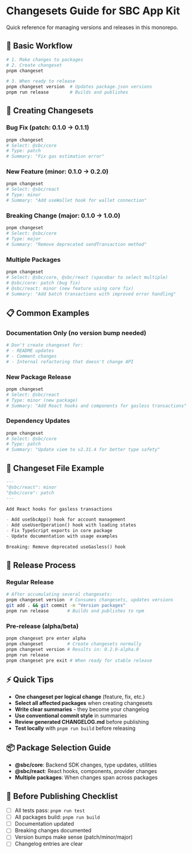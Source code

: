 # Changesets Guide for SBC App Kit

Quick reference for managing versions and releases in this monorepo.

## 🚀 Basic Workflow

```bash
# 1. Make changes to packages
# 2. Create changeset
pnpm changeset

# 3. When ready to release
pnpm changeset version  # Updates package.json versions
pnpm run release        # Builds and publishes
```

## 📝 Creating Changesets

### Bug Fix (patch: 0.1.0 → 0.1.1)

```bash
pnpm changeset
# Select: @sbc/core
# Type: patch
# Summary: "Fix gas estimation error"
```

### New Feature (minor: 0.1.0 → 0.2.0)

```bash
pnpm changeset  
# Select: @sbc/react
# Type: minor
# Summary: "Add useWallet hook for wallet connection"
```

### Breaking Change (major: 0.1.0 → 1.0.0)

```bash
pnpm changeset
# Select: @sbc/core
# Type: major  
# Summary: "Remove deprecated sendTransaction method"
```

### Multiple Packages

```bash
pnpm changeset
# Select: @sbc/core, @sbc/react (spacebar to select multiple)
# @sbc/core: patch (bug fix)
# @sbc/react: minor (new feature using core fix)
# Summary: "Add batch transactions with improved error handling"
```

## 📋 Common Examples

### Documentation Only (no version bump needed)

```bash
# Don't create changeset for:
# - README updates
# - Comment changes  
# - Internal refactoring that doesn't change API
```

### New Package Release

```bash
pnpm changeset
# Select: @sbc/react
# Type: minor (new package)
# Summary: "Add React hooks and components for gasless transactions"
```

### Dependency Updates

```bash
pnpm changeset
# Select: @sbc/core
# Type: patch
# Summary: "Update viem to v2.31.4 for better type safety"
```

## 🎯 Changeset File Example

```markdown
---
"@sbc/react": minor
"@sbc/core": patch
---

Add React hooks for gasless transactions

- Add useSbcApp() hook for account management
- Add useUserOperation() hook with loading states  
- Fix TypeScript exports in core package
- Update documentation with usage examples

Breaking: Remove deprecated useGasless() hook
```

## 🔄 Release Process

### Regular Release

```bash
# After accumulating several changesets:
pnpm changeset version  # Consumes changesets, updates versions
git add . && git commit -m "Version packages"
pnpm run release       # Builds and publishes to npm
```

### Pre-release (alpha/beta)

```bash
pnpm changeset pre enter alpha
pnpm changeset         # Create changesets normally
pnpm changeset version # Results in: 0.2.0-alpha.0
pnpm run release
pnpm changeset pre exit # When ready for stable release
```

## ⚡ Quick Tips

- **One changeset per logical change** (feature, fix, etc.)
- **Select all affected packages** when creating changesets
- **Write clear summaries** - they become your changelog
- **Use conventional commit style** in summaries
- **Review generated CHANGELOG.md** before publishing
- **Test locally** with `pnpm run build` before releasing

## 📦 Package Selection Guide

- **@sbc/core**: Backend SDK changes, type updates, utilities
- **@sbc/react**: React hooks, components, provider changes  
- **Multiple packages**: When changes span across packages

## 🚨 Before Publishing Checklist

- [ ] All tests pass: `pnpm run test`
- [ ] All packages build: `pnpm run build`  
- [ ] Documentation updated
- [ ] Breaking changes documented
- [ ] Version bumps make sense (patch/minor/major)
- [ ] Changelog entries are clear
